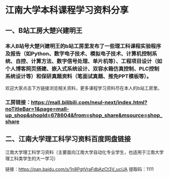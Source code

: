 # 江南大学本科课程学习资料分享
## 一、B站工房大楚兴建明王
### 本人B站号大楚兴建明王的b站工房里发布了一些理工科课程实验程序及报告（如Python、数字电子技术、模拟电子技术、计算机控制系统、自控、计算方法、数字信号处理、单片机等）、工程项目设计（如个人博客网页搭建、嵌入式系统设计、双容水箱仿真控制、PLC控制系统设计等）和保研真题资料（笔面试真题、推免PPT模板等）。
欢迎大家点击下方链接浏览相关资料，更多课程学习资料尽在本人的b站工房里。
### 工房链接：https://mall.bilibili.com/neul-next/index.html?noTitleBar=1&page=mall-up_shop&shopId=678604&from=shop_share&msource=shop_share
## 二、江南大学理工科学习资料百度网盘链接
江南大学理工科学习资料（主要面向江南大学自动化专业学生，也适用于江南大学理工科类学生的大一学习）

链接：https://pan.baidu.com/s/1n8PgtVraFdbAzCt3V_ucUA 
提取码：1111 
